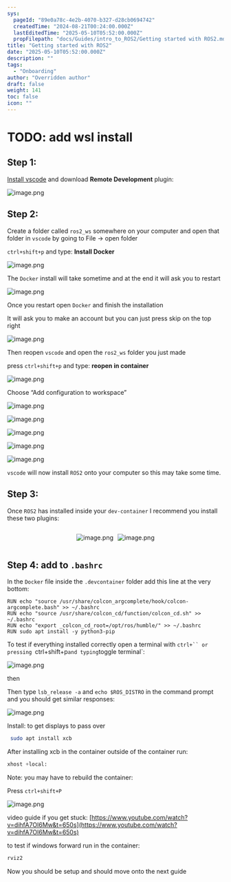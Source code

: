 ```yaml
---
sys:
  pageId: "89e0a78c-4e2b-4070-b327-d28cb0694742"
  createdTime: "2024-08-21T00:24:00.000Z"
  lastEditedTime: "2025-05-10T05:52:00.000Z"
  propFilepath: "docs/Guides/intro_to_ROS2/Getting started with ROS2.md"
title: "Getting started with ROS2"
date: "2025-05-10T05:52:00.000Z"
description: ""
tags:
  - "Onboarding"
author: "Overridden author"
draft: false
weight: 141
toc: false
icon: ""
---
```


# TODO: add wsl install

## Step 1:

[Install vscode](https://code.visualstudio.com/download) and download **Remote Development** plugin:

![image.png](https://prod-files-secure.s3.us-west-2.amazonaws.com/d518164a-d88e-44d1-a4ee-3adb3bd8bce0/efb52993-1881-4a40-b95e-6f020334f022/image.png?X-Amz-Algorithm=AWS4-HMAC-SHA256&X-Amz-Content-Sha256=UNSIGNED-PAYLOAD&X-Amz-Credential=ASIAZI2LB4666K35CLO5%2F20250528%2Fus-west-2%2Fs3%2Faws4_request&X-Amz-Date=20250528T090950Z&X-Amz-Expires=3600&X-Amz-Security-Token=IQoJb3JpZ2luX2VjEKn%2F%2F%2F%2F%2F%2F%2F%2F%2F%2FwEaCXVzLXdlc3QtMiJHMEUCIQD5BkR1mSXqcy877jUoKOKQGr03tMPT%2F%2FVSe%2Fa5NQ4hpQIgD5dxgioDVnfcgqZpRb3J0rVYcg4NCDSNL0FE8s0UgJkq%2FwMIchAAGgw2Mzc0MjMxODM4MDUiDGy9iSf0U3oMwyelMyrcA8KGwCDuSNIbTpzxsJStzkiahP1r92E19cL%2BbbbSCn28EYjUTUINaM9PLDD3b9U5AzzA948FKfHWWAmINHZmloIfWnUxWclW4FlIg3RaD%2F7ovPzjjGq0BQRhTTWTxsiqxYliXntWdYjeMGx2UA8Z6FikOzNCxSUbMFAiFXRFBThYFJmKeftAaZs4ueDxygckeS4JHAybrAc3NiZIPjc8y2V4lYRH8ZjjCqZ0mL01wke2AoUv6UXMpcaiuu7BDCf9OBtq5Eewo9lgyLLAc4PiYkObZQ7JGh8CyaOJ5MceLG6a2QE50c%2By%2FbLDi3aqL9CUEDhAUIafyHWSA1BQsELrZ1QnmPuf21SV2RHsBul%2FFwuLCNnk1YvV%2B5RtHIA8qSQ9kXBDjBtNHIXtixL9WIlWaUk9bf8hmcF6sS7l14AgfWubbwtQUfYUhqPlLknrkXq2MZSe9YWJQHTcQvZ9cla2xxyUDo20SYJDMdglYnMZehg81Vzv%2FS8y70vXSPga5JRxYkUO3HoysstcWfBdR3KweM%2BNQ6DLedapHwGEup7J%2FiBiqjlpn29sOPcEyySk%2Fy8d%2Fw8CBahFuKeMHWhLD73Ry58%2B83HWucOSIhgKlmLKvz47WJ7ibBQQeoHGDqwZMOGS28EGOqUBLSsB56ofXZpBU6Q12wLE4KVVtEt4UDBPiXK4td4Vs8rmRwbs7onOC4HC6zT1jIf0MM7tE7i86KfvgzXPDWcoKlbv6ebmsmF4Cz9zShA%2Fy6ZBWfke%2BQBBXMJQ1Bhj1v2zw%2Bi9zVD4hxjzU0aD583lW5canfph9IPGiWCYLPxpiqCPJfL3J%2FtZa8fQFLCZ%2FUPuyX9oSpzZXkSn40O46m%2BAAgL5hKEs&X-Amz-Signature=a2afa5f23ba0c14c5e8cb18e915b8c3c97093f71206b8befbff01591bf436b14&X-Amz-SignedHeaders=host&x-id=GetObject)

## Step 2:

Create a folder called `ros2_ws` somewhere on your computer and open that folder in `vscode` by going to File → open folder 

`ctrl+shift+p` and type: **Install Docker**

![image.png](https://prod-files-secure.s3.us-west-2.amazonaws.com/d518164a-d88e-44d1-a4ee-3adb3bd8bce0/2269dc0e-1cd5-47ff-bceb-c04ad9b2eab0/image.png?X-Amz-Algorithm=AWS4-HMAC-SHA256&X-Amz-Content-Sha256=UNSIGNED-PAYLOAD&X-Amz-Credential=ASIAZI2LB4666K35CLO5%2F20250528%2Fus-west-2%2Fs3%2Faws4_request&X-Amz-Date=20250528T090950Z&X-Amz-Expires=3600&X-Amz-Security-Token=IQoJb3JpZ2luX2VjEKn%2F%2F%2F%2F%2F%2F%2F%2F%2F%2FwEaCXVzLXdlc3QtMiJHMEUCIQD5BkR1mSXqcy877jUoKOKQGr03tMPT%2F%2FVSe%2Fa5NQ4hpQIgD5dxgioDVnfcgqZpRb3J0rVYcg4NCDSNL0FE8s0UgJkq%2FwMIchAAGgw2Mzc0MjMxODM4MDUiDGy9iSf0U3oMwyelMyrcA8KGwCDuSNIbTpzxsJStzkiahP1r92E19cL%2BbbbSCn28EYjUTUINaM9PLDD3b9U5AzzA948FKfHWWAmINHZmloIfWnUxWclW4FlIg3RaD%2F7ovPzjjGq0BQRhTTWTxsiqxYliXntWdYjeMGx2UA8Z6FikOzNCxSUbMFAiFXRFBThYFJmKeftAaZs4ueDxygckeS4JHAybrAc3NiZIPjc8y2V4lYRH8ZjjCqZ0mL01wke2AoUv6UXMpcaiuu7BDCf9OBtq5Eewo9lgyLLAc4PiYkObZQ7JGh8CyaOJ5MceLG6a2QE50c%2By%2FbLDi3aqL9CUEDhAUIafyHWSA1BQsELrZ1QnmPuf21SV2RHsBul%2FFwuLCNnk1YvV%2B5RtHIA8qSQ9kXBDjBtNHIXtixL9WIlWaUk9bf8hmcF6sS7l14AgfWubbwtQUfYUhqPlLknrkXq2MZSe9YWJQHTcQvZ9cla2xxyUDo20SYJDMdglYnMZehg81Vzv%2FS8y70vXSPga5JRxYkUO3HoysstcWfBdR3KweM%2BNQ6DLedapHwGEup7J%2FiBiqjlpn29sOPcEyySk%2Fy8d%2Fw8CBahFuKeMHWhLD73Ry58%2B83HWucOSIhgKlmLKvz47WJ7ibBQQeoHGDqwZMOGS28EGOqUBLSsB56ofXZpBU6Q12wLE4KVVtEt4UDBPiXK4td4Vs8rmRwbs7onOC4HC6zT1jIf0MM7tE7i86KfvgzXPDWcoKlbv6ebmsmF4Cz9zShA%2Fy6ZBWfke%2BQBBXMJQ1Bhj1v2zw%2Bi9zVD4hxjzU0aD583lW5canfph9IPGiWCYLPxpiqCPJfL3J%2FtZa8fQFLCZ%2FUPuyX9oSpzZXkSn40O46m%2BAAgL5hKEs&X-Amz-Signature=4e20aac984b8f421b3b4ec45e1f88149906f4e122f2e77ae25ea2d648dcd4014&X-Amz-SignedHeaders=host&x-id=GetObject)

The `Docker` install will take sometime and at the end it will ask you to restart

![image.png](https://prod-files-secure.s3.us-west-2.amazonaws.com/d518164a-d88e-44d1-a4ee-3adb3bd8bce0/ed233f78-be33-4b1f-b89c-9c346c0e961e/image.png?X-Amz-Algorithm=AWS4-HMAC-SHA256&X-Amz-Content-Sha256=UNSIGNED-PAYLOAD&X-Amz-Credential=ASIAZI2LB4666K35CLO5%2F20250528%2Fus-west-2%2Fs3%2Faws4_request&X-Amz-Date=20250528T090950Z&X-Amz-Expires=3600&X-Amz-Security-Token=IQoJb3JpZ2luX2VjEKn%2F%2F%2F%2F%2F%2F%2F%2F%2F%2FwEaCXVzLXdlc3QtMiJHMEUCIQD5BkR1mSXqcy877jUoKOKQGr03tMPT%2F%2FVSe%2Fa5NQ4hpQIgD5dxgioDVnfcgqZpRb3J0rVYcg4NCDSNL0FE8s0UgJkq%2FwMIchAAGgw2Mzc0MjMxODM4MDUiDGy9iSf0U3oMwyelMyrcA8KGwCDuSNIbTpzxsJStzkiahP1r92E19cL%2BbbbSCn28EYjUTUINaM9PLDD3b9U5AzzA948FKfHWWAmINHZmloIfWnUxWclW4FlIg3RaD%2F7ovPzjjGq0BQRhTTWTxsiqxYliXntWdYjeMGx2UA8Z6FikOzNCxSUbMFAiFXRFBThYFJmKeftAaZs4ueDxygckeS4JHAybrAc3NiZIPjc8y2V4lYRH8ZjjCqZ0mL01wke2AoUv6UXMpcaiuu7BDCf9OBtq5Eewo9lgyLLAc4PiYkObZQ7JGh8CyaOJ5MceLG6a2QE50c%2By%2FbLDi3aqL9CUEDhAUIafyHWSA1BQsELrZ1QnmPuf21SV2RHsBul%2FFwuLCNnk1YvV%2B5RtHIA8qSQ9kXBDjBtNHIXtixL9WIlWaUk9bf8hmcF6sS7l14AgfWubbwtQUfYUhqPlLknrkXq2MZSe9YWJQHTcQvZ9cla2xxyUDo20SYJDMdglYnMZehg81Vzv%2FS8y70vXSPga5JRxYkUO3HoysstcWfBdR3KweM%2BNQ6DLedapHwGEup7J%2FiBiqjlpn29sOPcEyySk%2Fy8d%2Fw8CBahFuKeMHWhLD73Ry58%2B83HWucOSIhgKlmLKvz47WJ7ibBQQeoHGDqwZMOGS28EGOqUBLSsB56ofXZpBU6Q12wLE4KVVtEt4UDBPiXK4td4Vs8rmRwbs7onOC4HC6zT1jIf0MM7tE7i86KfvgzXPDWcoKlbv6ebmsmF4Cz9zShA%2Fy6ZBWfke%2BQBBXMJQ1Bhj1v2zw%2Bi9zVD4hxjzU0aD583lW5canfph9IPGiWCYLPxpiqCPJfL3J%2FtZa8fQFLCZ%2FUPuyX9oSpzZXkSn40O46m%2BAAgL5hKEs&X-Amz-Signature=7be3092a5bc9552074b40075a6196f624febfd0413266b889578968bfc8686ac&X-Amz-SignedHeaders=host&x-id=GetObject)

Once you restart open `Docker` and finish the installation

It will ask you to make an account but you can just press skip on the top right

![image.png](https://prod-files-secure.s3.us-west-2.amazonaws.com/d518164a-d88e-44d1-a4ee-3adb3bd8bce0/21010ad9-1659-4fd9-9f59-9932a09b2a3d/image.png?X-Amz-Algorithm=AWS4-HMAC-SHA256&X-Amz-Content-Sha256=UNSIGNED-PAYLOAD&X-Amz-Credential=ASIAZI2LB4666K35CLO5%2F20250528%2Fus-west-2%2Fs3%2Faws4_request&X-Amz-Date=20250528T090950Z&X-Amz-Expires=3600&X-Amz-Security-Token=IQoJb3JpZ2luX2VjEKn%2F%2F%2F%2F%2F%2F%2F%2F%2F%2FwEaCXVzLXdlc3QtMiJHMEUCIQD5BkR1mSXqcy877jUoKOKQGr03tMPT%2F%2FVSe%2Fa5NQ4hpQIgD5dxgioDVnfcgqZpRb3J0rVYcg4NCDSNL0FE8s0UgJkq%2FwMIchAAGgw2Mzc0MjMxODM4MDUiDGy9iSf0U3oMwyelMyrcA8KGwCDuSNIbTpzxsJStzkiahP1r92E19cL%2BbbbSCn28EYjUTUINaM9PLDD3b9U5AzzA948FKfHWWAmINHZmloIfWnUxWclW4FlIg3RaD%2F7ovPzjjGq0BQRhTTWTxsiqxYliXntWdYjeMGx2UA8Z6FikOzNCxSUbMFAiFXRFBThYFJmKeftAaZs4ueDxygckeS4JHAybrAc3NiZIPjc8y2V4lYRH8ZjjCqZ0mL01wke2AoUv6UXMpcaiuu7BDCf9OBtq5Eewo9lgyLLAc4PiYkObZQ7JGh8CyaOJ5MceLG6a2QE50c%2By%2FbLDi3aqL9CUEDhAUIafyHWSA1BQsELrZ1QnmPuf21SV2RHsBul%2FFwuLCNnk1YvV%2B5RtHIA8qSQ9kXBDjBtNHIXtixL9WIlWaUk9bf8hmcF6sS7l14AgfWubbwtQUfYUhqPlLknrkXq2MZSe9YWJQHTcQvZ9cla2xxyUDo20SYJDMdglYnMZehg81Vzv%2FS8y70vXSPga5JRxYkUO3HoysstcWfBdR3KweM%2BNQ6DLedapHwGEup7J%2FiBiqjlpn29sOPcEyySk%2Fy8d%2Fw8CBahFuKeMHWhLD73Ry58%2B83HWucOSIhgKlmLKvz47WJ7ibBQQeoHGDqwZMOGS28EGOqUBLSsB56ofXZpBU6Q12wLE4KVVtEt4UDBPiXK4td4Vs8rmRwbs7onOC4HC6zT1jIf0MM7tE7i86KfvgzXPDWcoKlbv6ebmsmF4Cz9zShA%2Fy6ZBWfke%2BQBBXMJQ1Bhj1v2zw%2Bi9zVD4hxjzU0aD583lW5canfph9IPGiWCYLPxpiqCPJfL3J%2FtZa8fQFLCZ%2FUPuyX9oSpzZXkSn40O46m%2BAAgL5hKEs&X-Amz-Signature=35fdfde58f77319de3b482853915fb3007d4da84409bf3fe508b411f583c31e2&X-Amz-SignedHeaders=host&x-id=GetObject)

Then reopen `vscode` and open the `ros2_ws` folder you just made

press `ctrl+shift+p` and type: **reopen in container**

![image.png](https://prod-files-secure.s3.us-west-2.amazonaws.com/d518164a-d88e-44d1-a4ee-3adb3bd8bce0/4e93b8c2-41ad-488c-8095-c74205196118/image.png?X-Amz-Algorithm=AWS4-HMAC-SHA256&X-Amz-Content-Sha256=UNSIGNED-PAYLOAD&X-Amz-Credential=ASIAZI2LB4666K35CLO5%2F20250528%2Fus-west-2%2Fs3%2Faws4_request&X-Amz-Date=20250528T090950Z&X-Amz-Expires=3600&X-Amz-Security-Token=IQoJb3JpZ2luX2VjEKn%2F%2F%2F%2F%2F%2F%2F%2F%2F%2FwEaCXVzLXdlc3QtMiJHMEUCIQD5BkR1mSXqcy877jUoKOKQGr03tMPT%2F%2FVSe%2Fa5NQ4hpQIgD5dxgioDVnfcgqZpRb3J0rVYcg4NCDSNL0FE8s0UgJkq%2FwMIchAAGgw2Mzc0MjMxODM4MDUiDGy9iSf0U3oMwyelMyrcA8KGwCDuSNIbTpzxsJStzkiahP1r92E19cL%2BbbbSCn28EYjUTUINaM9PLDD3b9U5AzzA948FKfHWWAmINHZmloIfWnUxWclW4FlIg3RaD%2F7ovPzjjGq0BQRhTTWTxsiqxYliXntWdYjeMGx2UA8Z6FikOzNCxSUbMFAiFXRFBThYFJmKeftAaZs4ueDxygckeS4JHAybrAc3NiZIPjc8y2V4lYRH8ZjjCqZ0mL01wke2AoUv6UXMpcaiuu7BDCf9OBtq5Eewo9lgyLLAc4PiYkObZQ7JGh8CyaOJ5MceLG6a2QE50c%2By%2FbLDi3aqL9CUEDhAUIafyHWSA1BQsELrZ1QnmPuf21SV2RHsBul%2FFwuLCNnk1YvV%2B5RtHIA8qSQ9kXBDjBtNHIXtixL9WIlWaUk9bf8hmcF6sS7l14AgfWubbwtQUfYUhqPlLknrkXq2MZSe9YWJQHTcQvZ9cla2xxyUDo20SYJDMdglYnMZehg81Vzv%2FS8y70vXSPga5JRxYkUO3HoysstcWfBdR3KweM%2BNQ6DLedapHwGEup7J%2FiBiqjlpn29sOPcEyySk%2Fy8d%2Fw8CBahFuKeMHWhLD73Ry58%2B83HWucOSIhgKlmLKvz47WJ7ibBQQeoHGDqwZMOGS28EGOqUBLSsB56ofXZpBU6Q12wLE4KVVtEt4UDBPiXK4td4Vs8rmRwbs7onOC4HC6zT1jIf0MM7tE7i86KfvgzXPDWcoKlbv6ebmsmF4Cz9zShA%2Fy6ZBWfke%2BQBBXMJQ1Bhj1v2zw%2Bi9zVD4hxjzU0aD583lW5canfph9IPGiWCYLPxpiqCPJfL3J%2FtZa8fQFLCZ%2FUPuyX9oSpzZXkSn40O46m%2BAAgL5hKEs&X-Amz-Signature=7b91c596c798a80af5a9bd3d30a590ed246873ccdfc74f0bce0ee45d4786565e&X-Amz-SignedHeaders=host&x-id=GetObject)

Choose “Add configuration to workspace”

![image.png](https://prod-files-secure.s3.us-west-2.amazonaws.com/d518164a-d88e-44d1-a4ee-3adb3bd8bce0/9560b282-5060-4989-ba37-97e7b2c22476/image.png?X-Amz-Algorithm=AWS4-HMAC-SHA256&X-Amz-Content-Sha256=UNSIGNED-PAYLOAD&X-Amz-Credential=ASIAZI2LB4666K35CLO5%2F20250528%2Fus-west-2%2Fs3%2Faws4_request&X-Amz-Date=20250528T090950Z&X-Amz-Expires=3600&X-Amz-Security-Token=IQoJb3JpZ2luX2VjEKn%2F%2F%2F%2F%2F%2F%2F%2F%2F%2FwEaCXVzLXdlc3QtMiJHMEUCIQD5BkR1mSXqcy877jUoKOKQGr03tMPT%2F%2FVSe%2Fa5NQ4hpQIgD5dxgioDVnfcgqZpRb3J0rVYcg4NCDSNL0FE8s0UgJkq%2FwMIchAAGgw2Mzc0MjMxODM4MDUiDGy9iSf0U3oMwyelMyrcA8KGwCDuSNIbTpzxsJStzkiahP1r92E19cL%2BbbbSCn28EYjUTUINaM9PLDD3b9U5AzzA948FKfHWWAmINHZmloIfWnUxWclW4FlIg3RaD%2F7ovPzjjGq0BQRhTTWTxsiqxYliXntWdYjeMGx2UA8Z6FikOzNCxSUbMFAiFXRFBThYFJmKeftAaZs4ueDxygckeS4JHAybrAc3NiZIPjc8y2V4lYRH8ZjjCqZ0mL01wke2AoUv6UXMpcaiuu7BDCf9OBtq5Eewo9lgyLLAc4PiYkObZQ7JGh8CyaOJ5MceLG6a2QE50c%2By%2FbLDi3aqL9CUEDhAUIafyHWSA1BQsELrZ1QnmPuf21SV2RHsBul%2FFwuLCNnk1YvV%2B5RtHIA8qSQ9kXBDjBtNHIXtixL9WIlWaUk9bf8hmcF6sS7l14AgfWubbwtQUfYUhqPlLknrkXq2MZSe9YWJQHTcQvZ9cla2xxyUDo20SYJDMdglYnMZehg81Vzv%2FS8y70vXSPga5JRxYkUO3HoysstcWfBdR3KweM%2BNQ6DLedapHwGEup7J%2FiBiqjlpn29sOPcEyySk%2Fy8d%2Fw8CBahFuKeMHWhLD73Ry58%2B83HWucOSIhgKlmLKvz47WJ7ibBQQeoHGDqwZMOGS28EGOqUBLSsB56ofXZpBU6Q12wLE4KVVtEt4UDBPiXK4td4Vs8rmRwbs7onOC4HC6zT1jIf0MM7tE7i86KfvgzXPDWcoKlbv6ebmsmF4Cz9zShA%2Fy6ZBWfke%2BQBBXMJQ1Bhj1v2zw%2Bi9zVD4hxjzU0aD583lW5canfph9IPGiWCYLPxpiqCPJfL3J%2FtZa8fQFLCZ%2FUPuyX9oSpzZXkSn40O46m%2BAAgL5hKEs&X-Amz-Signature=9be2a8a15cb2d1e39463dcbd718722521ec1c636efe3e8a0b06a048fee64aea5&X-Amz-SignedHeaders=host&x-id=GetObject)

![image.png](https://prod-files-secure.s3.us-west-2.amazonaws.com/d518164a-d88e-44d1-a4ee-3adb3bd8bce0/2ee63f81-886b-48e8-a553-dc6e5eac99e4/image.png?X-Amz-Algorithm=AWS4-HMAC-SHA256&X-Amz-Content-Sha256=UNSIGNED-PAYLOAD&X-Amz-Credential=ASIAZI2LB4666K35CLO5%2F20250528%2Fus-west-2%2Fs3%2Faws4_request&X-Amz-Date=20250528T090950Z&X-Amz-Expires=3600&X-Amz-Security-Token=IQoJb3JpZ2luX2VjEKn%2F%2F%2F%2F%2F%2F%2F%2F%2F%2FwEaCXVzLXdlc3QtMiJHMEUCIQD5BkR1mSXqcy877jUoKOKQGr03tMPT%2F%2FVSe%2Fa5NQ4hpQIgD5dxgioDVnfcgqZpRb3J0rVYcg4NCDSNL0FE8s0UgJkq%2FwMIchAAGgw2Mzc0MjMxODM4MDUiDGy9iSf0U3oMwyelMyrcA8KGwCDuSNIbTpzxsJStzkiahP1r92E19cL%2BbbbSCn28EYjUTUINaM9PLDD3b9U5AzzA948FKfHWWAmINHZmloIfWnUxWclW4FlIg3RaD%2F7ovPzjjGq0BQRhTTWTxsiqxYliXntWdYjeMGx2UA8Z6FikOzNCxSUbMFAiFXRFBThYFJmKeftAaZs4ueDxygckeS4JHAybrAc3NiZIPjc8y2V4lYRH8ZjjCqZ0mL01wke2AoUv6UXMpcaiuu7BDCf9OBtq5Eewo9lgyLLAc4PiYkObZQ7JGh8CyaOJ5MceLG6a2QE50c%2By%2FbLDi3aqL9CUEDhAUIafyHWSA1BQsELrZ1QnmPuf21SV2RHsBul%2FFwuLCNnk1YvV%2B5RtHIA8qSQ9kXBDjBtNHIXtixL9WIlWaUk9bf8hmcF6sS7l14AgfWubbwtQUfYUhqPlLknrkXq2MZSe9YWJQHTcQvZ9cla2xxyUDo20SYJDMdglYnMZehg81Vzv%2FS8y70vXSPga5JRxYkUO3HoysstcWfBdR3KweM%2BNQ6DLedapHwGEup7J%2FiBiqjlpn29sOPcEyySk%2Fy8d%2Fw8CBahFuKeMHWhLD73Ry58%2B83HWucOSIhgKlmLKvz47WJ7ibBQQeoHGDqwZMOGS28EGOqUBLSsB56ofXZpBU6Q12wLE4KVVtEt4UDBPiXK4td4Vs8rmRwbs7onOC4HC6zT1jIf0MM7tE7i86KfvgzXPDWcoKlbv6ebmsmF4Cz9zShA%2Fy6ZBWfke%2BQBBXMJQ1Bhj1v2zw%2Bi9zVD4hxjzU0aD583lW5canfph9IPGiWCYLPxpiqCPJfL3J%2FtZa8fQFLCZ%2FUPuyX9oSpzZXkSn40O46m%2BAAgL5hKEs&X-Amz-Signature=0d6f06919e5bfa8b87fd6423524d811406733dde6449f2a7d9b1f35139f45689&X-Amz-SignedHeaders=host&x-id=GetObject)

![image.png](https://prod-files-secure.s3.us-west-2.amazonaws.com/d518164a-d88e-44d1-a4ee-3adb3bd8bce0/ae1580b2-b048-407e-aed9-b584224a7a04/image.png?X-Amz-Algorithm=AWS4-HMAC-SHA256&X-Amz-Content-Sha256=UNSIGNED-PAYLOAD&X-Amz-Credential=ASIAZI2LB4666K35CLO5%2F20250528%2Fus-west-2%2Fs3%2Faws4_request&X-Amz-Date=20250528T090950Z&X-Amz-Expires=3600&X-Amz-Security-Token=IQoJb3JpZ2luX2VjEKn%2F%2F%2F%2F%2F%2F%2F%2F%2F%2FwEaCXVzLXdlc3QtMiJHMEUCIQD5BkR1mSXqcy877jUoKOKQGr03tMPT%2F%2FVSe%2Fa5NQ4hpQIgD5dxgioDVnfcgqZpRb3J0rVYcg4NCDSNL0FE8s0UgJkq%2FwMIchAAGgw2Mzc0MjMxODM4MDUiDGy9iSf0U3oMwyelMyrcA8KGwCDuSNIbTpzxsJStzkiahP1r92E19cL%2BbbbSCn28EYjUTUINaM9PLDD3b9U5AzzA948FKfHWWAmINHZmloIfWnUxWclW4FlIg3RaD%2F7ovPzjjGq0BQRhTTWTxsiqxYliXntWdYjeMGx2UA8Z6FikOzNCxSUbMFAiFXRFBThYFJmKeftAaZs4ueDxygckeS4JHAybrAc3NiZIPjc8y2V4lYRH8ZjjCqZ0mL01wke2AoUv6UXMpcaiuu7BDCf9OBtq5Eewo9lgyLLAc4PiYkObZQ7JGh8CyaOJ5MceLG6a2QE50c%2By%2FbLDi3aqL9CUEDhAUIafyHWSA1BQsELrZ1QnmPuf21SV2RHsBul%2FFwuLCNnk1YvV%2B5RtHIA8qSQ9kXBDjBtNHIXtixL9WIlWaUk9bf8hmcF6sS7l14AgfWubbwtQUfYUhqPlLknrkXq2MZSe9YWJQHTcQvZ9cla2xxyUDo20SYJDMdglYnMZehg81Vzv%2FS8y70vXSPga5JRxYkUO3HoysstcWfBdR3KweM%2BNQ6DLedapHwGEup7J%2FiBiqjlpn29sOPcEyySk%2Fy8d%2Fw8CBahFuKeMHWhLD73Ry58%2B83HWucOSIhgKlmLKvz47WJ7ibBQQeoHGDqwZMOGS28EGOqUBLSsB56ofXZpBU6Q12wLE4KVVtEt4UDBPiXK4td4Vs8rmRwbs7onOC4HC6zT1jIf0MM7tE7i86KfvgzXPDWcoKlbv6ebmsmF4Cz9zShA%2Fy6ZBWfke%2BQBBXMJQ1Bhj1v2zw%2Bi9zVD4hxjzU0aD583lW5canfph9IPGiWCYLPxpiqCPJfL3J%2FtZa8fQFLCZ%2FUPuyX9oSpzZXkSn40O46m%2BAAgL5hKEs&X-Amz-Signature=3df4527fff154226213e41d4924c0c775299fc14b238b7c95e3ceee8a57bca71&X-Amz-SignedHeaders=host&x-id=GetObject)

![image.png](https://prod-files-secure.s3.us-west-2.amazonaws.com/d518164a-d88e-44d1-a4ee-3adb3bd8bce0/53255b28-f75e-430f-b9e3-c0ac8577e42b/image.png?X-Amz-Algorithm=AWS4-HMAC-SHA256&X-Amz-Content-Sha256=UNSIGNED-PAYLOAD&X-Amz-Credential=ASIAZI2LB4666K35CLO5%2F20250528%2Fus-west-2%2Fs3%2Faws4_request&X-Amz-Date=20250528T090950Z&X-Amz-Expires=3600&X-Amz-Security-Token=IQoJb3JpZ2luX2VjEKn%2F%2F%2F%2F%2F%2F%2F%2F%2F%2FwEaCXVzLXdlc3QtMiJHMEUCIQD5BkR1mSXqcy877jUoKOKQGr03tMPT%2F%2FVSe%2Fa5NQ4hpQIgD5dxgioDVnfcgqZpRb3J0rVYcg4NCDSNL0FE8s0UgJkq%2FwMIchAAGgw2Mzc0MjMxODM4MDUiDGy9iSf0U3oMwyelMyrcA8KGwCDuSNIbTpzxsJStzkiahP1r92E19cL%2BbbbSCn28EYjUTUINaM9PLDD3b9U5AzzA948FKfHWWAmINHZmloIfWnUxWclW4FlIg3RaD%2F7ovPzjjGq0BQRhTTWTxsiqxYliXntWdYjeMGx2UA8Z6FikOzNCxSUbMFAiFXRFBThYFJmKeftAaZs4ueDxygckeS4JHAybrAc3NiZIPjc8y2V4lYRH8ZjjCqZ0mL01wke2AoUv6UXMpcaiuu7BDCf9OBtq5Eewo9lgyLLAc4PiYkObZQ7JGh8CyaOJ5MceLG6a2QE50c%2By%2FbLDi3aqL9CUEDhAUIafyHWSA1BQsELrZ1QnmPuf21SV2RHsBul%2FFwuLCNnk1YvV%2B5RtHIA8qSQ9kXBDjBtNHIXtixL9WIlWaUk9bf8hmcF6sS7l14AgfWubbwtQUfYUhqPlLknrkXq2MZSe9YWJQHTcQvZ9cla2xxyUDo20SYJDMdglYnMZehg81Vzv%2FS8y70vXSPga5JRxYkUO3HoysstcWfBdR3KweM%2BNQ6DLedapHwGEup7J%2FiBiqjlpn29sOPcEyySk%2Fy8d%2Fw8CBahFuKeMHWhLD73Ry58%2B83HWucOSIhgKlmLKvz47WJ7ibBQQeoHGDqwZMOGS28EGOqUBLSsB56ofXZpBU6Q12wLE4KVVtEt4UDBPiXK4td4Vs8rmRwbs7onOC4HC6zT1jIf0MM7tE7i86KfvgzXPDWcoKlbv6ebmsmF4Cz9zShA%2Fy6ZBWfke%2BQBBXMJQ1Bhj1v2zw%2Bi9zVD4hxjzU0aD583lW5canfph9IPGiWCYLPxpiqCPJfL3J%2FtZa8fQFLCZ%2FUPuyX9oSpzZXkSn40O46m%2BAAgL5hKEs&X-Amz-Signature=f82ccd923995083b0b097944aaf0d7c92ec340563fd9cfb6cc8448ca90e661cd&X-Amz-SignedHeaders=host&x-id=GetObject)

![image.png](https://prod-files-secure.s3.us-west-2.amazonaws.com/d518164a-d88e-44d1-a4ee-3adb3bd8bce0/7c562767-5af9-4ffb-97d1-327bcdf4ee00/image.png?X-Amz-Algorithm=AWS4-HMAC-SHA256&X-Amz-Content-Sha256=UNSIGNED-PAYLOAD&X-Amz-Credential=ASIAZI2LB4666K35CLO5%2F20250528%2Fus-west-2%2Fs3%2Faws4_request&X-Amz-Date=20250528T090950Z&X-Amz-Expires=3600&X-Amz-Security-Token=IQoJb3JpZ2luX2VjEKn%2F%2F%2F%2F%2F%2F%2F%2F%2F%2FwEaCXVzLXdlc3QtMiJHMEUCIQD5BkR1mSXqcy877jUoKOKQGr03tMPT%2F%2FVSe%2Fa5NQ4hpQIgD5dxgioDVnfcgqZpRb3J0rVYcg4NCDSNL0FE8s0UgJkq%2FwMIchAAGgw2Mzc0MjMxODM4MDUiDGy9iSf0U3oMwyelMyrcA8KGwCDuSNIbTpzxsJStzkiahP1r92E19cL%2BbbbSCn28EYjUTUINaM9PLDD3b9U5AzzA948FKfHWWAmINHZmloIfWnUxWclW4FlIg3RaD%2F7ovPzjjGq0BQRhTTWTxsiqxYliXntWdYjeMGx2UA8Z6FikOzNCxSUbMFAiFXRFBThYFJmKeftAaZs4ueDxygckeS4JHAybrAc3NiZIPjc8y2V4lYRH8ZjjCqZ0mL01wke2AoUv6UXMpcaiuu7BDCf9OBtq5Eewo9lgyLLAc4PiYkObZQ7JGh8CyaOJ5MceLG6a2QE50c%2By%2FbLDi3aqL9CUEDhAUIafyHWSA1BQsELrZ1QnmPuf21SV2RHsBul%2FFwuLCNnk1YvV%2B5RtHIA8qSQ9kXBDjBtNHIXtixL9WIlWaUk9bf8hmcF6sS7l14AgfWubbwtQUfYUhqPlLknrkXq2MZSe9YWJQHTcQvZ9cla2xxyUDo20SYJDMdglYnMZehg81Vzv%2FS8y70vXSPga5JRxYkUO3HoysstcWfBdR3KweM%2BNQ6DLedapHwGEup7J%2FiBiqjlpn29sOPcEyySk%2Fy8d%2Fw8CBahFuKeMHWhLD73Ry58%2B83HWucOSIhgKlmLKvz47WJ7ibBQQeoHGDqwZMOGS28EGOqUBLSsB56ofXZpBU6Q12wLE4KVVtEt4UDBPiXK4td4Vs8rmRwbs7onOC4HC6zT1jIf0MM7tE7i86KfvgzXPDWcoKlbv6ebmsmF4Cz9zShA%2Fy6ZBWfke%2BQBBXMJQ1Bhj1v2zw%2Bi9zVD4hxjzU0aD583lW5canfph9IPGiWCYLPxpiqCPJfL3J%2FtZa8fQFLCZ%2FUPuyX9oSpzZXkSn40O46m%2BAAgL5hKEs&X-Amz-Signature=6422502d0808fc5bb635c293bf2fcadcfb75b70f13cbf2bcc21799f8ce6c74e1&X-Amz-SignedHeaders=host&x-id=GetObject)

`vscode` will now install `ROS2` onto your computer so this may take some time.

## Step 3:

Once `ROS2` has installed inside your `dev-container` I recommend you install these two plugins:

<div style="display: flex;flex-direction: row; column-gap:10px; max-width: 630px;justify-content: center;">
<div>

![image.png](https://prod-files-secure.s3.us-west-2.amazonaws.com/d518164a-d88e-44d1-a4ee-3adb3bd8bce0/3fc3d550-5a54-4ba1-ba6b-faa01cdb7369/image.png?X-Amz-Algorithm=AWS4-HMAC-SHA256&X-Amz-Content-Sha256=UNSIGNED-PAYLOAD&X-Amz-Credential=ASIAZI2LB466XIIMRBEF%2F20250528%2Fus-west-2%2Fs3%2Faws4_request&X-Amz-Date=20250528T090956Z&X-Amz-Expires=3600&X-Amz-Security-Token=IQoJb3JpZ2luX2VjEKj%2F%2F%2F%2F%2F%2F%2F%2F%2F%2FwEaCXVzLXdlc3QtMiJHMEUCIFNr47ematQVWiWXma6nRpx9GysMwBMaWiKYtUa9i4oiAiEAsre5SllwdzG2y0fVngL3ESEHP3gKMPAdQc1P6jQgH2Mq%2FwMIcRAAGgw2Mzc0MjMxODM4MDUiDDLEG1wRCbezJyixtircA4fhrjT2zY4o2JiXcs8WTRMY8fIx6H521LMp0RpBi1bk%2FRZRd14Hc%2FQCOtimwLDGNe9s7Yu69EhoT7HUkdXJFSCuATUMS3P3u8WzxIEvuhfQQXRDpouVccS8mU9Pr8gANFrygP9OtgeOrq1T67zBwrip15y2F6FCpQPy8WOBDeFzM8KJbWjHv2G9Ob%2BcH%2FltTqD3QEVXAnHtkIw9%2BlbjiHDgk%2BvBGRXhkqGqtNfC7vCohZTYkbYMNC7QDseDMyvbQUTt5dsb8kcvDA9ezLbZquZ8ahBFMFK%2FBAjQy9USuYp4cwAcazXqAuvwSsYjv0umUNJ9hpJQMNnBTyPFcJHulVSN0NArf%2FpN81mzvr8XKmDitObtWpGyOjMDxu%2B74AuZ4bvhp79bi4c25kFYaIF4F3Y98VsL7wrt%2F%2FY%2FlvntLgqksW9364tssB%2FTDvk455MDZzQAGElAqUWrHwjQx90uvf15kQORS3WmshnFXg2LmhB4VsBEmiAoiZoLcI%2Bej3KX0oPdqBVHEPrLlbXQCgROggEQyK%2BtnYOqY6ud8eaV4MZnK2tpUCHi3doRJKTG%2BwxZ4b%2B%2B6V1scvx3JpBdy6LZLUb0JvvMj3v1Dou%2BayH%2FIaLiUxuU7VGXLtdfiqy4MOv02sEGOqUB0Cjf%2Br1E9LEAEjQCd%2FAzcFhplg%2BZxlXFIVo1mESJYNAp7uDDv49qsWLiJ182KIoV3HpnRddVRt7HuCev10zo7A6Tpb6G%2BdAXvafZnwc1m%2FpmReTYd3NDwsnxtpyH9KOL6eUPWC7x3x4sVMdj4Hf59FkDOxi55QaLyPXlJjPr0DJUAK0n7cw5Uf6CKvl%2F5YnGDFOpIHj6fL1tGbWoJNZp9qy96b2x&X-Amz-Signature=f599fccf72e55a5fa70112c027a5742e0b4ec250983dcd356629fd0287db6267&X-Amz-SignedHeaders=host&x-id=GetObject)

</div>
<div>

![image.png](https://prod-files-secure.s3.us-west-2.amazonaws.com/d518164a-d88e-44d1-a4ee-3adb3bd8bce0/d994cc66-13c2-4093-a5a3-f84cf4601a82/image.png?X-Amz-Algorithm=AWS4-HMAC-SHA256&X-Amz-Content-Sha256=UNSIGNED-PAYLOAD&X-Amz-Credential=ASIAZI2LB4667RW6FST6%2F20250528%2Fus-west-2%2Fs3%2Faws4_request&X-Amz-Date=20250528T090956Z&X-Amz-Expires=3600&X-Amz-Security-Token=IQoJb3JpZ2luX2VjEKj%2F%2F%2F%2F%2F%2F%2F%2F%2F%2FwEaCXVzLXdlc3QtMiJGMEQCIH0jwXmoRBuLm7Ih4wS9P8Sjk3LkEG1LqOKj9jF20q4EAiBBjHTEFupdVTaqKMZpbs6F%2Fo0r6N948dFfpAPcLSvwcyr%2FAwhxEAAaDDYzNzQyMzE4MzgwNSIM4u8pwZYfmdWA1vJDKtwDIgcL70pNlXOEXhgyFqxDoubHCH1bRdojJptE9pw9SyvYeC0JeuwZdDKBCt0IkOlW54pwE86Lhz6rQ%2BOfo73lDNFL079DlJu5OEyJI6pLOywnIKV8Lj%2BrqhhVftTs2P9jTUCWJEExt9TNqP57DLrIOXZvl9V1RnkGEbKb41%2BfSiPRMOKj4H0%2BIuHjFun5IXi01jTGvwT5HmHt20zBJS8kwJLJ1vcF1Osv1f9l28XG4VBKHr07H49vX%2BClGFTLA6mBjFcbT9AK%2F71B2f2aygQsR8rQcJvT9LL%2BVsuFLZwzZ8SQvzDuFegGd9p7TwbacFcbKmTwTW0JTXRo8pA5jaf3QDzkrTj1OB6JfLpeUoJ7%2Fr7cuwsfgub2QxtxtJ73%2FQo7g%2BH5gdxwKHrJu%2FgHeqz76jPO5WBAD6AfH7eWgIbM6vO%2BmnrigPO8j1MHf1N5mLSGjqDHWGngUl7joNUtWqgMZ6DdzSNrvvlrIjfRQiBLFkMhame5rZakCOdK9cdNvECXctOQU7t1CVjoI%2B7jG8SvuLkAPdcgim2%2FaLvau9ggSmcNKd5k0e6UBpCopWyLN30ipVap4YuaGo%2FGIz%2BXQ%2FvCHWEMbeSZBgz%2BALu0cWl0HWmotMZvfQKVVkV3UpAwpfbawQY6pgGT7QX0exPUvFsu4XFD74LEeJW6STVKvc9f49rXeUcSHUH3qwJKBs%2FNMmR7fgaBkmFXdFN5dk6pg%2BSU1ApWJEbhFiQ16HBlnjNpMNYe%2FQGmpI4ASprrfRLFPrqgAwGkJGaCG%2FGIlXtZ3SrfBgAxj5cFMvjhqAWG9clJRaYfROf3JqvUX9M1jPb4y6skmn8xvFt%2BBpaIgENr6PALDR5YQVcwwq7CpzsC&X-Amz-Signature=6322a5570acc1fe0d448ee608dffc8214d21e52b334666d6f334d6f10c39da42&X-Amz-SignedHeaders=host&x-id=GetObject)

</div>
</div>

## Step 4: add to `.bashrc`

In the `Docker` file inside the `.devcontainer` folder add this line at the very bottom: 

```docker
RUN echo "source /usr/share/colcon_argcomplete/hook/colcon-argcomplete.bash" >> ~/.bashrc
RUN echo "source /usr/share/colcon_cd/function/colcon_cd.sh" >> ~/.bashrc
RUN echo "export _colcon_cd_root=/opt/ros/humble/" >> ~/.bashrc
RUN sudo apt install -y python3-pip 
```

To test if everything installed correctly open a terminal with `ctrl+`` or pressing `ctrl+shift+p` and typing `toggle terminal`:

![image.png](https://prod-files-secure.s3.us-west-2.amazonaws.com/d518164a-d88e-44d1-a4ee-3adb3bd8bce0/6a4943d8-b04e-4c02-9a58-775f3384d1a5/image.png?X-Amz-Algorithm=AWS4-HMAC-SHA256&X-Amz-Content-Sha256=UNSIGNED-PAYLOAD&X-Amz-Credential=ASIAZI2LB4666K35CLO5%2F20250528%2Fus-west-2%2Fs3%2Faws4_request&X-Amz-Date=20250528T090950Z&X-Amz-Expires=3600&X-Amz-Security-Token=IQoJb3JpZ2luX2VjEKn%2F%2F%2F%2F%2F%2F%2F%2F%2F%2FwEaCXVzLXdlc3QtMiJHMEUCIQD5BkR1mSXqcy877jUoKOKQGr03tMPT%2F%2FVSe%2Fa5NQ4hpQIgD5dxgioDVnfcgqZpRb3J0rVYcg4NCDSNL0FE8s0UgJkq%2FwMIchAAGgw2Mzc0MjMxODM4MDUiDGy9iSf0U3oMwyelMyrcA8KGwCDuSNIbTpzxsJStzkiahP1r92E19cL%2BbbbSCn28EYjUTUINaM9PLDD3b9U5AzzA948FKfHWWAmINHZmloIfWnUxWclW4FlIg3RaD%2F7ovPzjjGq0BQRhTTWTxsiqxYliXntWdYjeMGx2UA8Z6FikOzNCxSUbMFAiFXRFBThYFJmKeftAaZs4ueDxygckeS4JHAybrAc3NiZIPjc8y2V4lYRH8ZjjCqZ0mL01wke2AoUv6UXMpcaiuu7BDCf9OBtq5Eewo9lgyLLAc4PiYkObZQ7JGh8CyaOJ5MceLG6a2QE50c%2By%2FbLDi3aqL9CUEDhAUIafyHWSA1BQsELrZ1QnmPuf21SV2RHsBul%2FFwuLCNnk1YvV%2B5RtHIA8qSQ9kXBDjBtNHIXtixL9WIlWaUk9bf8hmcF6sS7l14AgfWubbwtQUfYUhqPlLknrkXq2MZSe9YWJQHTcQvZ9cla2xxyUDo20SYJDMdglYnMZehg81Vzv%2FS8y70vXSPga5JRxYkUO3HoysstcWfBdR3KweM%2BNQ6DLedapHwGEup7J%2FiBiqjlpn29sOPcEyySk%2Fy8d%2Fw8CBahFuKeMHWhLD73Ry58%2B83HWucOSIhgKlmLKvz47WJ7ibBQQeoHGDqwZMOGS28EGOqUBLSsB56ofXZpBU6Q12wLE4KVVtEt4UDBPiXK4td4Vs8rmRwbs7onOC4HC6zT1jIf0MM7tE7i86KfvgzXPDWcoKlbv6ebmsmF4Cz9zShA%2Fy6ZBWfke%2BQBBXMJQ1Bhj1v2zw%2Bi9zVD4hxjzU0aD583lW5canfph9IPGiWCYLPxpiqCPJfL3J%2FtZa8fQFLCZ%2FUPuyX9oSpzZXkSn40O46m%2BAAgL5hKEs&X-Amz-Signature=c5375ad85f4485b40f7c4a7522b602ea50d5bc7005d05308e56632232e704284&X-Amz-SignedHeaders=host&x-id=GetObject)

then 

Then type `lsb_release -a` and `echo $ROS_DISTRO` in the command prompt and you should get similar responses:

![image.png](https://prod-files-secure.s3.us-west-2.amazonaws.com/d518164a-d88e-44d1-a4ee-3adb3bd8bce0/3e635dec-a805-4e85-8b9e-d000e5b71a4e/image.png?X-Amz-Algorithm=AWS4-HMAC-SHA256&X-Amz-Content-Sha256=UNSIGNED-PAYLOAD&X-Amz-Credential=ASIAZI2LB4666K35CLO5%2F20250528%2Fus-west-2%2Fs3%2Faws4_request&X-Amz-Date=20250528T090950Z&X-Amz-Expires=3600&X-Amz-Security-Token=IQoJb3JpZ2luX2VjEKn%2F%2F%2F%2F%2F%2F%2F%2F%2F%2FwEaCXVzLXdlc3QtMiJHMEUCIQD5BkR1mSXqcy877jUoKOKQGr03tMPT%2F%2FVSe%2Fa5NQ4hpQIgD5dxgioDVnfcgqZpRb3J0rVYcg4NCDSNL0FE8s0UgJkq%2FwMIchAAGgw2Mzc0MjMxODM4MDUiDGy9iSf0U3oMwyelMyrcA8KGwCDuSNIbTpzxsJStzkiahP1r92E19cL%2BbbbSCn28EYjUTUINaM9PLDD3b9U5AzzA948FKfHWWAmINHZmloIfWnUxWclW4FlIg3RaD%2F7ovPzjjGq0BQRhTTWTxsiqxYliXntWdYjeMGx2UA8Z6FikOzNCxSUbMFAiFXRFBThYFJmKeftAaZs4ueDxygckeS4JHAybrAc3NiZIPjc8y2V4lYRH8ZjjCqZ0mL01wke2AoUv6UXMpcaiuu7BDCf9OBtq5Eewo9lgyLLAc4PiYkObZQ7JGh8CyaOJ5MceLG6a2QE50c%2By%2FbLDi3aqL9CUEDhAUIafyHWSA1BQsELrZ1QnmPuf21SV2RHsBul%2FFwuLCNnk1YvV%2B5RtHIA8qSQ9kXBDjBtNHIXtixL9WIlWaUk9bf8hmcF6sS7l14AgfWubbwtQUfYUhqPlLknrkXq2MZSe9YWJQHTcQvZ9cla2xxyUDo20SYJDMdglYnMZehg81Vzv%2FS8y70vXSPga5JRxYkUO3HoysstcWfBdR3KweM%2BNQ6DLedapHwGEup7J%2FiBiqjlpn29sOPcEyySk%2Fy8d%2Fw8CBahFuKeMHWhLD73Ry58%2B83HWucOSIhgKlmLKvz47WJ7ibBQQeoHGDqwZMOGS28EGOqUBLSsB56ofXZpBU6Q12wLE4KVVtEt4UDBPiXK4td4Vs8rmRwbs7onOC4HC6zT1jIf0MM7tE7i86KfvgzXPDWcoKlbv6ebmsmF4Cz9zShA%2Fy6ZBWfke%2BQBBXMJQ1Bhj1v2zw%2Bi9zVD4hxjzU0aD583lW5canfph9IPGiWCYLPxpiqCPJfL3J%2FtZa8fQFLCZ%2FUPuyX9oSpzZXkSn40O46m%2BAAgL5hKEs&X-Amz-Signature=f2bfe70db296ae6eb9fb97a55909149d2cf7360ce0bdbeab3c3a214fb79a52c0&X-Amz-SignedHeaders=host&x-id=GetObject)

Install:  to get displays to pass over

```bash
 sudo apt install xcb
```

After installing xcb in the container outside of the container run:

```python
xhost +local:
```

Note: you may have to rebuild the container:

Press `ctrl+shift+P`

![image.png](https://prod-files-secure.s3.us-west-2.amazonaws.com/d518164a-d88e-44d1-a4ee-3adb3bd8bce0/6c2be660-2618-4c38-9c26-53554f7a0b7b/image.png?X-Amz-Algorithm=AWS4-HMAC-SHA256&X-Amz-Content-Sha256=UNSIGNED-PAYLOAD&X-Amz-Credential=ASIAZI2LB4666K35CLO5%2F20250528%2Fus-west-2%2Fs3%2Faws4_request&X-Amz-Date=20250528T090950Z&X-Amz-Expires=3600&X-Amz-Security-Token=IQoJb3JpZ2luX2VjEKn%2F%2F%2F%2F%2F%2F%2F%2F%2F%2FwEaCXVzLXdlc3QtMiJHMEUCIQD5BkR1mSXqcy877jUoKOKQGr03tMPT%2F%2FVSe%2Fa5NQ4hpQIgD5dxgioDVnfcgqZpRb3J0rVYcg4NCDSNL0FE8s0UgJkq%2FwMIchAAGgw2Mzc0MjMxODM4MDUiDGy9iSf0U3oMwyelMyrcA8KGwCDuSNIbTpzxsJStzkiahP1r92E19cL%2BbbbSCn28EYjUTUINaM9PLDD3b9U5AzzA948FKfHWWAmINHZmloIfWnUxWclW4FlIg3RaD%2F7ovPzjjGq0BQRhTTWTxsiqxYliXntWdYjeMGx2UA8Z6FikOzNCxSUbMFAiFXRFBThYFJmKeftAaZs4ueDxygckeS4JHAybrAc3NiZIPjc8y2V4lYRH8ZjjCqZ0mL01wke2AoUv6UXMpcaiuu7BDCf9OBtq5Eewo9lgyLLAc4PiYkObZQ7JGh8CyaOJ5MceLG6a2QE50c%2By%2FbLDi3aqL9CUEDhAUIafyHWSA1BQsELrZ1QnmPuf21SV2RHsBul%2FFwuLCNnk1YvV%2B5RtHIA8qSQ9kXBDjBtNHIXtixL9WIlWaUk9bf8hmcF6sS7l14AgfWubbwtQUfYUhqPlLknrkXq2MZSe9YWJQHTcQvZ9cla2xxyUDo20SYJDMdglYnMZehg81Vzv%2FS8y70vXSPga5JRxYkUO3HoysstcWfBdR3KweM%2BNQ6DLedapHwGEup7J%2FiBiqjlpn29sOPcEyySk%2Fy8d%2Fw8CBahFuKeMHWhLD73Ry58%2B83HWucOSIhgKlmLKvz47WJ7ibBQQeoHGDqwZMOGS28EGOqUBLSsB56ofXZpBU6Q12wLE4KVVtEt4UDBPiXK4td4Vs8rmRwbs7onOC4HC6zT1jIf0MM7tE7i86KfvgzXPDWcoKlbv6ebmsmF4Cz9zShA%2Fy6ZBWfke%2BQBBXMJQ1Bhj1v2zw%2Bi9zVD4hxjzU0aD583lW5canfph9IPGiWCYLPxpiqCPJfL3J%2FtZa8fQFLCZ%2FUPuyX9oSpzZXkSn40O46m%2BAAgL5hKEs&X-Amz-Signature=787e342af8c3505ccfcbc332f8fb829326e13d4c863637445fd11ec0abe2c8b8&X-Amz-SignedHeaders=host&x-id=GetObject)

video guide if you get stuck: [https://www.youtube.com/watch?v=dihfA7Ol6Mw&t=650s](https://www.youtube.com/watch?v=dihfA7Ol6Mw&t=650s)

to test if windows forward run in the container:

```bash
rviz2
```

Now you should be setup and should move onto the next guide 
